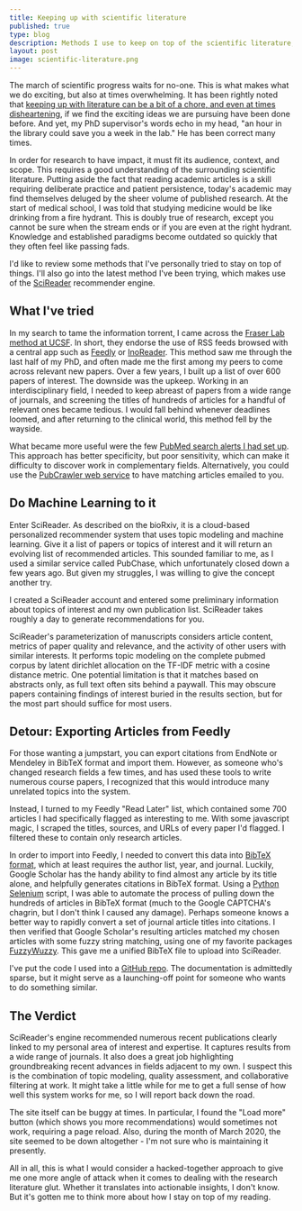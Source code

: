 ```yaml
---
title: Keeping up with scientific literature
published: true
type: blog
description: Methods I use to keep on top of the scientific literature, ranging from RSS feeds, to email alerts, to the SciReader recommender engine.
layout: post
image: scientific-literature.png
---
```


The march of scientific progress waits for no-one. This is what makes what we do
exciting, but also at times overwhelming. It has been rightly noted that
[keeping up with literature can be a bit of a chore, and even at times disheartening](https://www.sciencemag.org/careers/2016/11/how-keep-scientific-literature),
if we find the exciting ideas we are pursuing have been done before. And yet,
my PhD supervisor's words echo in my head, "an hour in the library could save
you a week in the lab." He has been correct many times.

In order for research to have impact, it must fit its audience, context,
and scope. This requires a good understanding of the surrounding scientific
literature. Putting aside the fact that reading academic articles is a
skill requiring deliberate practice and patient persistence, today's
academic may find themselves deluged by the sheer volume of published
research. At the start of medical school, I was told that studying
medicine would be like drinking from a fire hydrant. This is doubly true
of research, except you cannot be sure when the stream ends or if you are
even at the right hydrant. Knowledge and established paradigms
become outdated so quickly that they often feel like passing fads.

I'd like to review some methods that I've personally tried to stay on
top of things. I'll also go into the latest method
I've been trying, which makes use of the
[SciReader](http://scireader.org/) recommender engine.

## What I've tried

In my search to tame the information torrent, I came across the
[Fraser Lab method at UCSF](https://fraserlab.com/2013/09/28/The-Fraser-Lab-method-of-following-the-scientific-literature/).
In short, they endorse the use of RSS feeds browsed with a central
app such as [Feedly](https://feedly.com/) or [InoReader](https://www.inoreader.com/).
This method saw me through the last half of my PhD, and often made me
the first among my peers to come across relevant new papers.
Over a few years, I built up a list of over 600 papers of interest.
The downside was the upkeep. Working in an interdisciplinary
field, I needed to keep abreast of papers from a wide range of journals,
and screening the titles of hundreds of articles for a
handful of relevant ones became tedious. I would fall behind whenever
deadlines loomed, and after returning to the clinical world,
this method fell by the wayside.

What became more useful were the few [PubMed search alerts I had set up](https://www.nlm.nih.gov/bsd/disted/pubmedtutorial/040_060.html).
This approach has better specificity, but poor sensitivity,
which can make it difficulty to discover work in complementary fields.
Alternatively, you could use the [PubCrawler web service](http://pubcrawler.gen.tcd.ie/)
to have matching articles emailed to you.

## Do Machine Learning to it

Enter SciReader. As described on the bioRxiv, it is a cloud-based personalized recommender system
that uses topic modeling and machine learning. Give it a list of papers or topics of interest
 and it will return an evolving list of recommended articles. This sounded familiar to me,
as I used a similar service called PubChase, which unfortunately closed down a few years ago.
But given my struggles, I was willing to give the concept another try.

I created a SciReader account and entered some preliminary information about topics of interest
and my own publication list. SciReader takes roughly a day to generate recommendations for you.

SciReader's parameterization of manuscripts considers article content,
metrics of paper quality and relevance, and the activity of other users with similar interests.
It performs topic modeling on the complete pubmed corpus by latent dirichlet allocation on the
TF-IDF metric with a cosine distance metric. One potential limitation is that it matches
based on abstracts only, as full text often sits behind a paywall. This may obscure
papers containing findings of interest buried in the results section, but for the
most part should suffice for most users.

## Detour: Exporting Articles from Feedly

For those wanting a jumpstart, you can export citations from EndNote or Mendeley in BibTeX format
and import them. However, as someone who's changed research fields a few times, and has used
these tools to write numerous course papers, I recognized that this would introduce many
unrelated topics into the system.

Instead, I turned to my Feedly "Read Later" list, which contained some 700 articles I had specifically
flagged as interesting to me. With some javascript magic, I scraped the titles, sources, and URLs of
every paper I'd flagged. I filtered these to contain only research articles.

In order to import into Feedly, I needed to convert this data into
[BibTeX format](http://www.bibtex.org/Format/),
which at least requires the author list, year, and journal.
Luckily, Google Scholar has the handy ability to find almost any
article by its title alone, and
helpfully generates citations in BibTeX format. Using a
[Python Selenium](https://selenium-python.readthedocs.io/) script, I was able to automate the
process of pulling down the hundreds of articles in BibTeX format (much to the Google CAPTCHA's
chagrin, but I don't think I caused any damage). Perhaps someone knows a better
way to rapidly convert a set of journal article titles into citations.
I then verified that Google Scholar's resulting articles matched
my chosen articles with some fuzzy string matching, using one of my favorite packages
[FuzzyWuzzy](https://github.com/seatgeek/fuzzywuzzy). This gave me a unified BibTeX file to
upload into SciReader.

I've put the code I used into a [GitHub repo](https://github.com/eyzhao/feedly-to-scireader).
The documentation is admittedly sparse, but it might serve as a launching-off point
for someone who wants to do something similar.

## The Verdict

SciReader's engine recommended numerous recent publications clearly linked to my personal area of
interest and expertise. It captures results from a wide range of journals. It also does a great
job highlighting groundbreaking recent advances in fields adjacent to my own. I suspect this
is the combination of topic modeling, quality assessment, and collaborative filtering at work.
It might take a little while for me to get a full sense of how well this system works for me,
so I will report back down the road.

The site itself can be buggy at times. In particular, I found the "Load more" button 
(which shows you more recommendations) would sometimes not work, requiring a page reload.
Also, during the month of March 2020, the site seemed to be down altogether - I'm not sure
who is maintaining it presently.

All in all, this is what I would consider a hacked-together approach to give me one
more angle of attack when it comes to dealing with the research literature glut.
Whether it translates into actionable insights, I don't know. But it's gotten me to
think more about how I stay on top of my reading.
